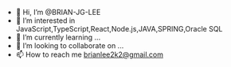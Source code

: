 - 👋 Hi, I’m @BRIAN-JG-LEE
- 👀 I’m interested in JavaScript,TypeScript,React,Node.js,JAVA,SPRING,Oracle SQL
- 🌱 I’m currently learning ...
- 💞️ I’m looking to collaborate on ...
- 📫 How to reach me brianlee2k2@gmail.com

<!---
BRIAN-JG-LEE/BRIAN-JG-LEE is a ✨ special ✨ repository because its `README.md` (this file) appears on your GitHub profile.
You can click the Preview link to take a look at your changes.
--->
